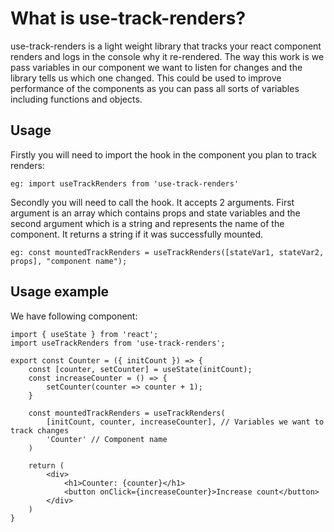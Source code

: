 # What is use-track-renders?

use-track-renders is a light weight library that tracks your react component renders and logs in the console why it re-rendered. 
The way this work is we pass variables in our component we want to listen for changes and the library tells us which one changed. This could be used to improve performance of the components as you can pass all sorts of variables including functions and objects.

## Usage

Firstly you will need to import the hook in the component you plan to track renders:
```
eg: import useTrackRenders from 'use-track-renders'
```

Secondly you will need to call the hook. It accepts 2 arguments. First argument is an array which contains props and state variables and the second argument which is a string and represents the name of the component. It returns a string if it was successfully mounted.
```
eg: const mountedTrackRenders = useTrackRenders([stateVar1, stateVar2, props], "component name");
```

## Usage example

We have following component:
```
import { useState } from 'react';
import useTrackRenders from 'use-track-renders';

export const Counter = ({ initCount }) => {
    const [counter, setCounter] = useState(initCount);
    const increaseCounter = () => {
        setCounter(counter => counter + 1);
    }

    const mountedTrackRenders = useTrackRenders(
        [initCount, counter, increaseCounter], // Variables we want to track changes
        'Counter' // Component name
    )

    return (
        <div>
            <h1>Counter: {counter}</h1>
            <button onClick={increaseCounter}>Increase count</button>
        </div>
    )
}
```

